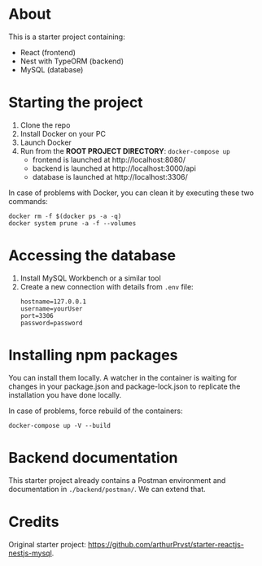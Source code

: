 # About
This is a starter project containing:
* React (frontend)
* Nest with TypeORM (backend)
* MySQL (database)

# Starting the project
1. Clone the repo
2. Install Docker on your PC
3. Launch Docker
4. Run from the **ROOT PROJECT DIRECTORY**: `docker-compose up`
    * frontend is launched at http://localhost:8080/ 
    * backend is launched at http://localhost:3000/api 
    * database is launched at http://localhost:3306/

In case of problems with Docker, you can clean it by executing these two commands:
```
docker rm -f $(docker ps -a -q) 
docker system prune -a -f --volumes
```


# Accessing the database
1. Install MySQL Workbench or a similar tool
2. Create a new connection with details from `.env` file:
    ```
    hostname=127.0.0.1
    username=yourUser
    port=3306
    password=password
    ```

# Installing npm packages
You can install them locally. A watcher in the container is waiting for changes in your package.json and package-lock.json to replicate the installation you have done locally.

In case of problems, force rebuild of the containers:
```
docker-compose up -V --build
```

# Backend documentation
This starter project already contains a Postman environment and documentation in `./backend/postman/`. We can extend that.

# Credits
Original starter project: https://github.com/arthurPrvst/starter-reactjs-nestjs-mysql.